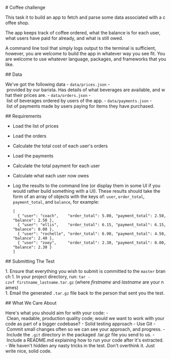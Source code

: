 # Coffee challenge

This task it to build an app to fetch and parse some data associated with a coffee shop.

The app keeps track of coffee ordered, what the balance is for each user, what users have paid for already, and what is still owed.

A command line tool that simply logs output to the terminal is sufficient, however, you are welcome to build the app in whatever way you see fit.  You are welcome to use whatever language, packages, and frameworks that you like.

## Data

We've got the following data
- `data/prices.json` - provided by our barista. Has details of what beverages are available, and what their prices are.
- `data/orders.json` - list of beverages ordered by users of the app.
- `data/payments.json` - list of payments made by users paying for items they have purchased.

## Requirements

- Load the list of prices

- Load the orders

- Calculate the total cost of each user's orders

- Load the payments

- Calculate the total payment for each user

- Calculate what each user now owes

- Log the results to the command line (or display them in some UI if you would rather build something with a UI).  These results should take the form of an array of objects with the keys of: `user`, `order_total`, `payment_total`, and `balance`, for example:

  ```
  [
    { "user": "coach",    "order_total": 5.00, "payment_total": 2.50, "balance": 2.50 },
    { "user": "ellis",    "order_total": 6.15, "payment_total": 6.15, "balance": 0.00 },
    { "user": "rochelle", "order_total": 6.90, "payment_total": 4.50, "balance": 2.40 },
    { "user": "zoey",     "order_total": 2.30, "payment_total": 0.00, "balance": 2.30 }
  ]
  ```

## Submitting The Test

1. Ensure that everything you wish to submit is committed to the `master` branch
1. In your project directory, run: `tar -czvf firstname_lastname.tar.gz` (where _firstname_ and _lastname_ are your names)
1. Email the generated `.tar.gz` file back to the person that sent you the test.

## What We Care About

Here's what you should aim for with your code:
- Clean, readable, production quality code; would we want to work with your code as part of a bigger codebase?
- Solid testing approach
- Use Git
- Commit small changes often so we can see your approach, and progress.
- Include the `.git` directory in the packaged .tar.gz file you send to us.
- Include a README.md explaining how to run your code after it's extracted.
- We haven't hidden any nasty tricks in the test. Don't overthink it. Just write nice, solid code.
